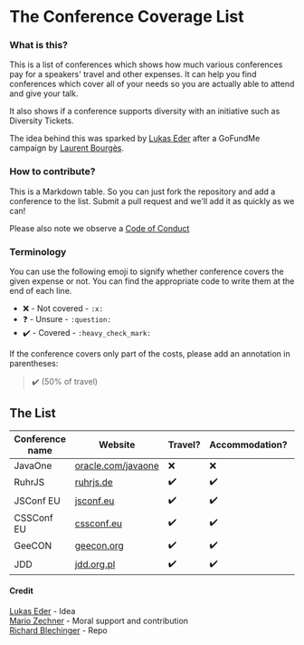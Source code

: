 # The Conference Coverage List

### What is this?

This is a list of conferences which shows how much various conferences pay for a speakers' travel and other expenses. It can help you find conferences which cover all of your needs so you are actually able to attend and give your talk.

It also shows if a conference supports diversity with an initiative such as Diversity Tickets.

The idea behind this was sparked by [Lukas Eder](https://twitter.com/lukaseder/status/889837600776871936) after a GoFundMe campaign by [Laurent Bourgès](https://www.gofundme.com/javaone-2017-travel-costs).

### How to contribute?

This is a Markdown table. So you can just fork the repository and add a conference to the list. Submit a pull request and we'll add it as quickly as we can!

Please also note we observe a [Code of Conduct](./CODE-OF-CONDUCT.md)

### Terminology

You can use the following emoji to signify whether conference covers the given expense or not. You can find the appropriate code to write them at the end of each line.

* :x:  - Not covered - `:x:`
* :question: - Unsure - `:question:`
* :heavy_check_mark: - Covered - `:heavy_check_mark:`

If the conference covers only part of the costs, please add an annotation in parentheses:

> :heavy_check_mark: (50% of travel)

## The List

| Conference name | Website | Travel? | Accommodation? | Diversity initative? | Other expenses? |
| --- | --- | --- | --- | --- | --- |
| JavaOne | [oracle.com/javaone](http://oracle.com/javaone) | :x: | :x: | :x: | - |
| RuhrJS | [ruhrjs.de](https://ruhrjs.de/) |  :heavy_check_mark: | :heavy_check_mark: | :heavy_check_mark: | - |
| JSConf EU | [jsconf.eu](https://jsconf.eu) | :heavy_check_mark: | :heavy_check_mark: | :heavy_check_mark: | - |
| CSSConf EU | [cssconf.eu](https://cssconf.eu) | :heavy_check_mark: | :heavy_check_mark: | :heavy_check_mark: | - |
| GeeCON | [geecon.org](https://geecon.org/) | :heavy_check_mark: | :heavy_check_mark: | :heavy_check_mark: | - |
| JDD | [jdd.org.pl](https://jdd.org.pl/) | :heavy_check_mark: | :heavy_check_mark: | - | - |


#### Credit

[Lukas Eder](http://twitter.com/lukaseder) - Idea  
[Mario Zechner](http://twitter.com/badlogicgames) - Moral support and contribution  
[Richard Blechinger](http://twitter.com/_pretzelhands) - Repo
